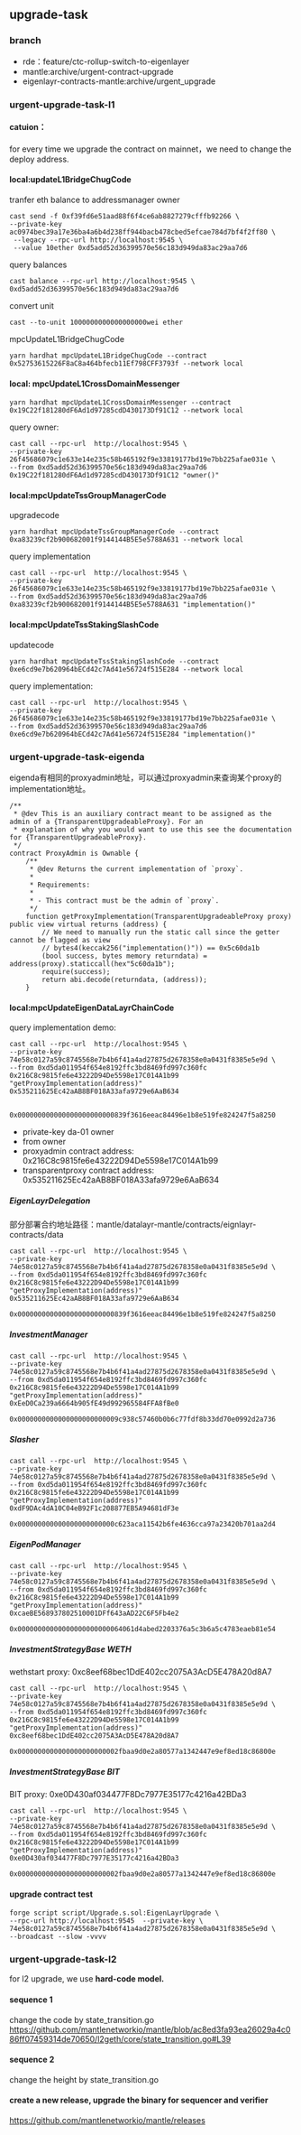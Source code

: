 ## upgrade-task

### branch
- rde：feature/ctc-rollup-switch-to-eigenlayer
- mantle:archive/urgent-contract-upgrade
- eigenlayr-contracts-mantle:archive/urgent_upgrade


### urgent-upgrade-task-l1


#### catuion：
for every time we upgrade the contract on mainnet，we need to change the
deploy address.

#### local:updateL1BridgeChugCode

tranfer eth balance to addressmanager owner
```shell
cast send -f 0xf39fd6e51aad88f6f4ce6ab8827279cfffb92266 \
--private-key ac0974bec39a17e36ba4a6b4d238ff944bacb478cbed5efcae784d7bf4f2ff80 \
 --legacy --rpc-url http://localhost:9545 \
 --value 10ether 0xd5add52d36399570e56c183d949da83ac29aa7d6
```

query balances
```shell
cast balance --rpc-url http://localhost:9545 \
0xd5add52d36399570e56c183d949da83ac29aa7d6
```

convert unit
```shell
cast --to-unit 1000000000000000000wei ether
```

mpcUpdateL1BridgeChugCode
```shell
yarn hardhat mpcUpdateL1BridgeChugCode --contract 0x52753615226F8aC8a464bfecb11Ef798CFF3793f --network local

```

#### local: mpcUpdateL1CrossDomainMessenger

```shell
yarn hardhat mpcUpdateL1CrossDomainMessenger --contract 0x19C22f181280dF6Ad1d97285cdD430173Df91C12 --network local
```

query owner:
```
cast call --rpc-url  http://localhost:9545 \
--private-key 26f45686079c1e633e14e235c58b465192f9e33819177bd19e7bb225afae031e \
--from 0xd5add52d36399570e56c183d949da83ac29aa7d6 0x19C22f181280dF6Ad1d97285cdD430173Df91C12 "owner()"
```

#### local:mpcUpdateTssGroupManagerCode

upgradecode
```shell
yarn hardhat mpcUpdateTssGroupManagerCode --contract 0xa83239cf2b900682001f9144144B5E5e5788A631 --network local

```

query implementation
```shell
cast call --rpc-url  http://localhost:9545 \
--private-key 26f45686079c1e633e14e235c58b465192f9e33819177bd19e7bb225afae031e \
--from 0xd5add52d36399570e56c183d949da83ac29aa7d6 0xa83239cf2b900682001f9144144B5E5e5788A631 "implementation()"

```


#### local:mpcUpdateTssStakingSlashCode

updatecode
```shell
yarn hardhat mpcUpdateTssStakingSlashCode --contract 0xe6cd9e7b620964bECd42c7Ad41e56724f515E284 --network local
```

query implementation:
```shell
cast call --rpc-url  http://localhost:9545 \
--private-key 26f45686079c1e633e14e235c58b465192f9e33819177bd19e7bb225afae031e \
--from 0xd5add52d36399570e56c183d949da83ac29aa7d6 0xe6cd9e7b620964bECd42c7Ad41e56724f515E284 "implementation()"
```


### urgent-upgrade-task-eigenda

eigenda有相同的proxyadmin地址，可以通过proxyadmin来查询某个proxy的implementation地址。
```shell
/**
 * @dev This is an auxiliary contract meant to be assigned as the admin of a {TransparentUpgradeableProxy}. For an
 * explanation of why you would want to use this see the documentation for {TransparentUpgradeableProxy}.
 */
contract ProxyAdmin is Ownable {
    /**
     * @dev Returns the current implementation of `proxy`.
     *
     * Requirements:
     *
     * - This contract must be the admin of `proxy`.
     */
    function getProxyImplementation(TransparentUpgradeableProxy proxy) public view virtual returns (address) {
        // We need to manually run the static call since the getter cannot be flagged as view
        // bytes4(keccak256("implementation()")) == 0x5c60da1b
        (bool success, bytes memory returndata) = address(proxy).staticcall(hex"5c60da1b");
        require(success);
        return abi.decode(returndata, (address));
    }

```

#### local:mpcUpdateEigenDataLayrChainCode

query implementation demo:
```shell
cast call --rpc-url  http://localhost:9545 \
--private-key 74e58c0127a59c8745568e7b4b6f41a4ad27875d2678358e0a0431f8385e5e9d \
--from 0xd5da011954f654e8192ffc3bd8469fd997c360fc 0x216C8c9815fe6e43222D94De5598e17C014A1b99 "getProxyImplementation(address)" 0x535211625Ec42aAB8BF018A33afa9729e6AaB634


0x000000000000000000000000839f3616eeac84496e1b8e519fe824247f5a8250
```
- private-key da-01 owner
- from owner
- proxyadmin contract address: 0x216C8c9815fe6e43222D94De5598e17C014A1b99
- transparentproxy contract address: 0x535211625Ec42aAB8BF018A33afa9729e6AaB634

##### EigenLayrDelegation
部分部署合约地址路径：mantle/datalayr-mantle/contracts/eignlayr-contracts/data

```shell
cast call --rpc-url  http://localhost:9545 \
--private-key 74e58c0127a59c8745568e7b4b6f41a4ad27875d2678358e0a0431f8385e5e9d \
--from 0xd5da011954f654e8192ffc3bd8469fd997c360fc 0x216C8c9815fe6e43222D94De5598e17C014A1b99 "getProxyImplementation(address)" 0x535211625Ec42aAB8BF018A33afa9729e6AaB634

0x000000000000000000000000839f3616eeac84496e1b8e519fe824247f5a8250
```

##### InvestmentManager
```shell
cast call --rpc-url  http://localhost:9545 \
--private-key 74e58c0127a59c8745568e7b4b6f41a4ad27875d2678358e0a0431f8385e5e9d \
--from 0xd5da011954f654e8192ffc3bd8469fd997c360fc 0x216C8c9815fe6e43222D94De5598e17C014A1b99 "getProxyImplementation(address)" 0xEeD0Ca239a6664b905fE49d992965584FFA8fBe0

0x0000000000000000000000009c938c57460b0b6c77fdf8b33dd70e0992d2a736
```

##### Slasher
```shell
cast call --rpc-url  http://localhost:9545 \
--private-key 74e58c0127a59c8745568e7b4b6f41a4ad27875d2678358e0a0431f8385e5e9d \
--from 0xd5da011954f654e8192ffc3bd8469fd997c360fc 0x216C8c9815fe6e43222D94De5598e17C014A1b99 "getProxyImplementation(address)" 0xdF9DAc4dA10C04eB92F1c208877EB5A94681dF3e

0x000000000000000000000000c623aca11542b6fe4636cca97a23420b701aa2d4
```

##### EigenPodManager
```shell
cast call --rpc-url  http://localhost:9545 \
--private-key 74e58c0127a59c8745568e7b4b6f41a4ad27875d2678358e0a0431f8385e5e9d \
--from 0xd5da011954f654e8192ffc3bd8469fd997c360fc 0x216C8c9815fe6e43222D94De5598e17C014A1b99 "getProxyImplementation(address)" 0xcaeBE568937802510001DFf643aAD22C6F5Fb4e2

0x00000000000000000000000064061d4abed2203376a5c3b6a5c4783eaeb81e54
```

##### InvestmentStrategyBase WETH
wethstart proxy: 0xc8eef68bec1DdE402cc2075A3AcD5E478A20d8A7

```shell
cast call --rpc-url  http://localhost:9545 \
--private-key 74e58c0127a59c8745568e7b4b6f41a4ad27875d2678358e0a0431f8385e5e9d \
--from 0xd5da011954f654e8192ffc3bd8469fd997c360fc 0x216C8c9815fe6e43222D94De5598e17C014A1b99 "getProxyImplementation(address)" 0xc8eef68bec1DdE402cc2075A3AcD5E478A20d8A7

0x0000000000000000000000002fbaa9d0e2a80577a1342447e9ef8ed18c86800e
```

##### InvestmentStrategyBase BIT
BIT proxy: 0xe0D430af034477F8Dc7977E35177c4216a42BDa3


```shell
cast call --rpc-url  http://localhost:9545 \
--private-key 74e58c0127a59c8745568e7b4b6f41a4ad27875d2678358e0a0431f8385e5e9d \
--from 0xd5da011954f654e8192ffc3bd8469fd997c360fc 0x216C8c9815fe6e43222D94De5598e17C014A1b99 "getProxyImplementation(address)" 0xe0D430af034477F8Dc7977E35177c4216a42BDa3

0x0000000000000000000000002fbaa9d0e2a80577a1342447e9ef8ed18c86800e
```


#### upgrade contract test

```shell
forge script script/Upgrade.s.sol:EigenLayrUpgrade \
--rpc-url http://localhost:9545  --private-key \
74e58c0127a59c8745568e7b4b6f41a4ad27875d2678358e0a0431f8385e5e9d \
--broadcast --slow -vvvv
```

### urgent-upgrade-task-l2
for l2 upgrade, we use **hard-code model.**

#### sequence 1
change the code by state_transition.go
https://github.com/mantlenetworkio/mantle/blob/ac8ed3fa93ea26029a4c086ff07459314de70650/l2geth/core/state_transition.go#L39

#### sequence 2
change the height by state_transition.go

#### create a new release, upgrade the binary for sequencer and verifier
https://github.com/mantlenetworkio/mantle/releases
